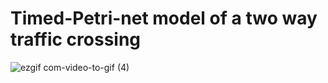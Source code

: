 # Timed-Petri-net model of a two way traffic crossing 
![ezgif com-video-to-gif (4)](https://user-images.githubusercontent.com/74372044/220823521-4e8008f4-c557-4de6-88de-82c1e3f2d657.gif)

